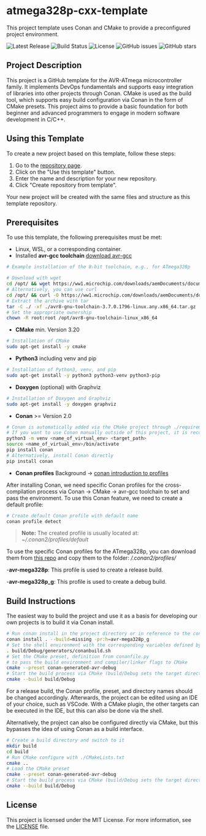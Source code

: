 # atmega328p-cxx-template
This project template uses Conan and CMake to provide a preconfigured project environment.

![Latest Release](https://img.shields.io/github/v/release/Zombieanfuehrer/atmega328p-cxx-template)
![Build Status](https://github.com/Zombieanfuehrer/atmega328p-cxx-template/actions/workflows/build.yml/badge.svg)
![License](https://img.shields.io/github/license/Zombieanfuehrer/atmega328p-cxx-template)
![GitHub issues](https://img.shields.io/github/issues/Zombieanfuehrer/atmega328p-cxx-template)
![GitHub stars](https://img.shields.io/github/stars/Zombieanfuehrer/atmega328p-cxx-template)

## Project Description

This project is a GitHub template for the AVR-ATmega microcontroller family.
It implements DevOps fundamentals and supports easy integration of libraries into other projects through Conan.
CMake is used as the build tool, which supports easy build configuration via Conan in the form of CMake presets.
This project aims to provide a basic foundation for both beginner and advanced programmers to engage in modern software development in C/C++.

## Using this Template

To create a new project based on this template, follow these steps:

1. Go to the [repository page](https://github.com/Zombieanfuehrer/atmega328p-cxx-template).
2. Click on the "Use this template" button.
3. Enter the name and description for your new repository.
4. Click "Create repository from template".

Your new project will be created with the same files and structure as this template repository.

## Prerequisites

To use this template, the following prerequisites must be met:
- Linux, WSL, or a corresponding container.
- Installed __avr-gcc toolchain__ [download avr-gcc](https://www.microchip.com/en-us/tools-resources/develop/microchip-studio/gcc-compilers "avr-gcc toolchain downloads from microchip.com")

```sh
# Example installation of the 8-bit toolchain, e.g., for ATmega328p

# Download with wget
cd /opt/ && wget https://ww1.microchip.com/downloads/aemDocuments/documents/DEV/ProductDocuments/SoftwareTools/avr8-gnu-toolchain-3.7.0.1796-linux.any.x86_64.tar.gz
# Alternatively, you can use curl
cd /opt/ && curl -O https://ww1.microchip.com/downloads/aemDocuments/documents/DEV/ProductDocuments/SoftwareTools/avr8-gnu-toolchain-3.7.0.1796-linux.any.x86_64.tar.gz
# Extract the archive with tar
tar -C ./ -xf ./avr8-gnu-toolchain-3.7.0.1796-linux.any.x86_64.tar.gz
# Set the appropriate ownership
chown -R root:root /opt/avr8-gnu-toolchain-linux_x86_64
```

- __CMake__ min. Version 3.20
```sh
# Installation of CMake
sudo apt-get install -y cmake
```
- __Python3__ including venv and pip
```sh
# Installation of Python3, venv, and pip
sudo apt-get install -y python3 python3-venv python3-pip
```
- __Doxygen__  (optional) with Graphviz
```sh
# Installation of Doxygen and Graphviz
sudo apt-get install -y doxygen graphviz
```
- __Conan__ >= Version 2.0
```sh
# Conan is automatically added via the CMake project through ./requirements.txt
# If you want to use Conan manually outside of this project, it is recommended to install Conan in a virtual Python environment
python3 -m venv <name_of_virtual_env> <target_path>
source <name_of_virtual_env>/bin/activate
pip install conan
# Alternatively, install Conan directly
pip install conan
```
- __Conan profiles__  Background -> [conan introduction to profiles](https://docs.conan.io/2/reference/config_files/profiles.html "conan 2 profile documentation")

After installing Conan, we need specific Conan profiles for the cross-compilation process via Conan -> CMake -> avr-gcc toolchain to set and pass the environment. To use this Conan feature, we need to create a default profile:
```sh
# Create default Conan profile with default name
conan profile detect
```
> __Note:__ The created profile is usually located at: *~/.conan2/profiles/default*

To use the specific Conan profiles for the ATmega328p, you can download them from [this repo](https://github.com/Zombieanfuehrer/conan-profiles-linux "conan 2 Zombieanfuehrer/conan-profiles-linux")
and copy them to the folder: */.conan2/profiles/*

-__avr-mega328p__: This profile is used to create a release build.

-__avr-mega328p_g__: This profile is used to create a debug build.

## Build Instructions

The easiest way to build the project and use it as a basis for developing our own projects is to build it via Conan install.

```sh
# Run conan install in the project directory or in reference to the conanfile.py
conan install . --build=missing -pr:h=avr-mega328p_g
# Set the shell environment with the corresponding variables defined by Conan
. build/Debug/generators/conanbuild.sh
# Set the CMake preset, definition from conanfile.py
# to pass the build environment and compiler/linker flags to CMake
cmake --preset conan-generated-avr-debug
# Start the build process via CMake (build/Debug sets the target directory for binaries and artifacts)
cmake --build build/Debug
```

For a release build, the Conan profile, preset, and directory names should be changed accordingly.
Afterwards, the project can be edited using an IDE of your choice, such as VSCode.
With a CMake plugin, the other targets can be executed in the IDE, but this can also be done via the shell.

Alternatively, the project can also be configured directly via CMake, but this bypasses the idea of using Conan as a build interface.

```sh
# Create a build directory and switch to it
mkdir build
cd build
# Run CMake configure with ./CMakeLists.txt
cmake ..
# Load the CMake preset
cmake --preset conan-generated-avr-debug
# Start the build process via CMake (build/Debug sets the target directory for binaries and artifacts)
cmake --build build/Debug
```

## License

This project is licensed under the MIT License. For more information, see the [LICENSE](LICENSE "MIT") file.